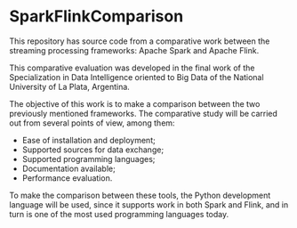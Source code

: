 # SparkFlinkComparison
This repository has source code from a comparative work between the streaming processing frameworks: Apache Spark and Apache Flink. 

This comparative evaluation was developed in the final work of the Specialization in Data Intelligence oriented to Big Data of the National University of La Plata, Argentina.

The objective of this work is to make a comparison between the two previously mentioned frameworks. The comparative study will be carried out from several points of view, among them:
- Ease of installation and deployment;
- Supported sources for data exchange;
- Supported programming languages;
- Documentation available;
-	Performance evaluation.

To make the comparison between these tools, the Python development language will be used, since it supports work in both Spark and Flink, and in turn is one of the most used programming languages today.
